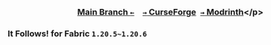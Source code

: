 ### <p align=right>[Main Branch `←`](https://github.com/KessokuTeaTime/It-Follows-Exclamation)&emsp;[`→` CurseForge](https://www.curseforge.com/minecraft/mc-mods/it-follows-exclamation)&ensp;[`→` Modrinth](https://modrinth.com/mod/it-follows!)</p>

### It Follows! for Fabric `1.20.5~1.20.6`
